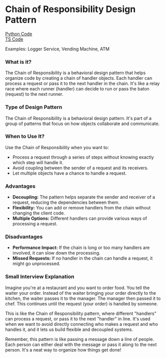 # Chain of Responsibility Design Pattern

[Python Code](https://github.com/Princeyadav05/low-level-system-design/blob/main/Design%20Patterns/Chain%20of%20Responsibility%20Pattern/chainOfResponsibility.py) \
[TS Code](https://github.com/Princeyadav05/low-level-system-design/blob/main/Design%20Patterns/Chain%20of%20Responsibility%20Pattern/chainOfResponsibility.ts)

Examples: Logger Service, Vending Machine, ATM

### What is it?
The Chain of Responsibility is a behavioral design pattern that helps organize code by creating a chain of handler objects. Each handler can process a request or pass it to the next handler in the chain. It's like a relay race where each runner (handler) can decide to run or pass the baton (request) to the next runner.

### Type of Design Pattern
The Chain of Responsibility is a behavioral design pattern. It's part of a group of patterns that focus on how objects collaborate and communicate.

### When to Use It?
Use the Chain of Responsibility when you want to:
- Process a request through a series of steps without knowing exactly which step will handle it.
- Avoid coupling between the sender of a request and its receivers.
- Let multiple objects have a chance to handle a request.

### Advantages
- **Decoupling:** The pattern helps separate the sender and receiver of a request, reducing the dependencies between them.
- **Flexibility:** You can add or remove handlers from the chain without changing the client code.
- **Multiple Options:** Different handlers can provide various ways of processing a request.

### Disadvantages
- **Performance Impact:** If the chain is long or too many handlers are involved, it can slow down the processing.
- **Missed Requests:** If no handler in the chain can handle a request, it might go unprocessed.

### Small Interview Explanation
Imagine you're at a restaurant and you want to order food. You tell the waiter your order. 
Instead of the waiter bringing your order directly to the kitchen, the waiter passes it to the manager. 
The manager then passed it to chef. This continues until the request (your order) is handled by someone. 

This is like the Chain of Responsibility pattern, where different "handlers" can process a request, or pass it to the next "handler" in line. 
It's used when we want to avoid directly connecting who makes a request and who handles it, and it lets us build flexible and decoupled systems.

Remember, this pattern is like passing a message down a line of people. Each person can either deal with the message or pass it along to the next person. 
It's a neat way to organize how things get done!
